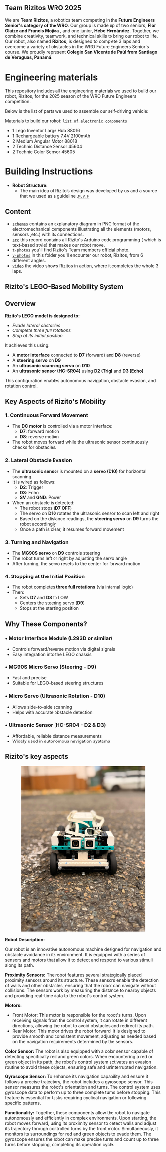 ## Team Rizitos WRO 2025

We are **Team Rizitos**, a robotics team competing in the **Future Engineers Senior's category of the WRO**. Our group is made up of two seniors, **Flor Glaize and Francis Mojica** , and one junior, **Hebe Hernández**. Together, we combine creativity, teamwork, and technical skills to bring our robot to life.
Our robot, also named **Rizitos**, is designed to complete 3 laps and overcome a variety of obstacles in the WRO Future Engineers Senior's course. We proudly represent **Colegio San Vicente de Paúl from Santiago de Veraguas, Panamá**.



Engineering materials
====

This repository includes all the engineering materials we used to build our robot, Rizitos, for the 2025 season of the WRO Future Engineers competition.

Below is the list of parts we used to assemble our self-driving vehicle:

Materials to build our robot: [`list of electronic components`](https://github.com/csvprobotica/RoboGenius/blob/main/schemes/Listado%20de%20Componentes_2.png)
* 1 Lego Inventor Large Hub 88016
* 1 Rechargeable battery 7.4V 2100mAh
* 2 Medium Angular Motor 88018
* 2 Technic Distance Sensor 45604
* 2 Technic Color Sensor 45605


Building Instructions
====
* **Robot Structure:**
  - The main idea of  Rizito’s design was developed by us and a source that  we used as a guideline .[`M.V.P`](https://osoyoo.com/manual/sportcarkit.pdf)


## Content
* [`schemes`](https://github.com/csvprobotica/RoboGenius/tree/main/schemes) contains an explanatory  diagram in PNG format of the electromechanical components illustrating all the elements (motors, sensors ,etc.) with its connections.
* [`src`](https://github.com/csvprobotica/RoboGenius/tree/main/src) this record contains all Rizito's Arduino code programming ( which is text-based style) that makes our robot move.
* [`t-photos`](https://github.com/csvprobotica/RoboGenius/tree/main/t-photos) you'll find Rizito's Team members  official photo.
* [`v-photos`](https://github.com/csvprobotica/RoboGenius/tree/main/v-photos) in this folder you'll encounter our robot, Rizitos, from 6 different angles.
* [`video`](https://github.com/csvprobotica/RoboGenius/tree/main/video)  the video shows Rizitos in action, where it completes the whole 3 laps.

## Rizito's LEGO-Based Mobility System

## Overview

**Rizito's LEGO model is designed to:**
- *Evade lateral obstacles*  
- *Complete three full rotations*  
- *Stop at its initial position*

It achieves this using:
- A **motor interface** connected to **D7** (forward) and **D8** (reverse)  
- A **steering servo** on **D9**  
- An **ultrasonic scanning servo** on **D10**  
- An **ultrasonic sensor (HC-SR04)** using **D2 (Trig)** and **D3 (Echo)**  

This configuration enables autonomous navigation, obstacle evasion, and rotation control.


##  Key Aspects of Rizito's Mobility

### 1. Continuous Forward Movement
- The **DC motor** is controlled via a motor interface:
  - **D7**: forward motion  
  - **D8**: reverse motion
- The robot moves forward while the ultrasonic sensor continuously checks for obstacles.

### 2. Lateral Obstacle Evasion
- The **ultrasonic sensor** is mounted on a **servo (D10)** for horizontal scanning.
- It is wired as follows:
  - **D2**: Trigger  
  - **D3**: Echo  
  - **SV** and **GND**: Power
- When an obstacle is detected:
  - The robot stops (**D7 OFF**)
  - The servo on **D10** rotates the ultrasonic sensor to scan left and right
  - Based on the distance readings, the **steering servo** on **D9** turns the robot accordingly
  - Once a path is clear, it resumes forward movement

### 3. Turning and Navigation
- The **MG90S servo** on **D9** controls steering
- The robot turns left or right by adjusting the servo angle
- After turning, the servo resets to the center for forward motion

### 4. Stopping at the Initial Position
- The robot completes **three full rotations** (via internal logic)
- Then:
  - Sets **D7** and **D8** to LOW  
  - Centers the steering servo (**D9**)  
  - Stops at the starting position


##  Why These Components?

### • Motor Interface Module (L293D or similar)
- Controls forward/reverse motion via digital signals  
- Easy integration into the LEGO chassis  

### • MG90S Micro Servo (Steering - D9)
- Fast and precise  
- Suitable for LEGO-based steering structures  

### • Micro Servo (Ultrasonic Rotation - D10)
- Allows side-to-side scanning  
- Helps with accurate obstacle detection

### • Ultrasonic Sensor (HC-SR04 - D2 & D3)
- Affordable, reliable distance measurements  
- Widely used in autonomous navigation systems  



## Rizito's key aspects


<div style="text-align: center;">
  <img src="https://github.com/csvprobotica/RG2024/blob/main/v-photos/v3/WhatsApp%20Image%202025-07-03%20at%2007.39.59%20(1).jpeg" alt="Texto alternativo" width="400"/>
</div>

**Robot Description:**

Our robot is an innovative autonomous machine designed for navigation and obstacle avoidance in its environment. It is equipped with a series of sensors and motors that allow it to detect and respond to various stimuli along its path.

**Proximity Sensors:**
The robot features several strategically placed proximity sensors around its structure. These sensors enable the detection of walls and other obstacles, ensuring that the robot can navigate without collisions. The sensors work by measuring the distance to nearby objects and providing real-time data to the robot's control system.

**Motors:**
* Front Motor: This motor is responsible for the robot's turns. Upon receiving signals from the control system, it can rotate in different directions, allowing the robot to avoid obstacles and redirect its path.
* Rear Motor: This motor drives the robot forward. It is designed to provide smooth and consistent movement, adjusting as needed based on the navigation requirements determined by the sensors.

**Color Sensor:**
The robot is also equipped with a color sensor capable of detecting specifically red and green colors. When encountering a red or green object in its path, the robot's control system activates an evasion routine to avoid these objects, ensuring safe and uninterrupted navigation.

**Gyroscope Sensor:**
To enhance its navigation capability and ensure it follows a precise trajectory, the robot includes a gyroscope sensor. This sensor measures the robot's orientation and turns. The control system uses gyroscope data to perform up to three complete turns before stopping. This feature is essential for tasks requiring cyclical navigation or following specific patterns.

**Functionality:**
Together, these components allow the robot to navigate autonomously and efficiently in complex environments. Upon starting, the robot moves forward, using its proximity sensor to detect walls and adjust its trajectory through controlled turns by the front motor. Simultaneously, it monitors its surroundings for red and green objects to evade them. The gyroscope ensures the robot can make precise turns and count up to three turns before stopping, completing its operation cycle.


